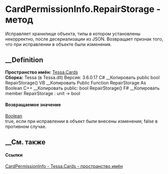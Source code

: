 # CardPermissionInfo.RepairStorage - метод
Исправляет хранилище объекта, типы в котором установлены некорректно, после
десериализации из JSON. Возвращает признак того, что при исправлении в объекте
были изменения.
## __Definition
 **Пространство имён:** [Tessa.Cards](N_Tessa_Cards.htm)  
 **Сборка:** Tessa (в Tessa.dll) Версия: 3.6.0.17
C# __Копировать
     public bool RepairStorage()
VB __Копировать
     Public Function RepairStorage As Boolean
C++ __Копировать
     public:
    bool RepairStorage()
F# __Копировать
     member RepairStorage : unit -> bool 
#### Возвращаемое значение
[Boolean](https://learn.microsoft.com/dotnet/api/system.boolean)  
true, если при исправлении в объект были внесены изменения; false в противном
случае.
## __См. также
#### Ссылки
[CardPermissionInfo - ](T_Tessa_Cards_CardPermissionInfo.htm)
[Tessa.Cards - пространство имён](N_Tessa_Cards.htm)
